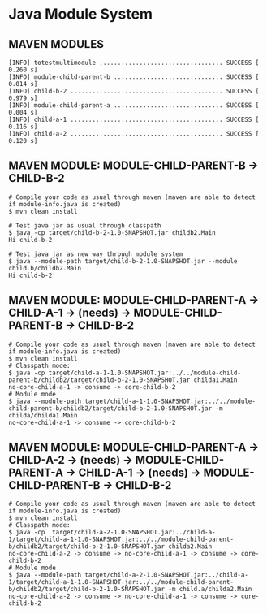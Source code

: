 Java Module System
==================

MAVEN MODULES
-------------

````shell
[INFO] totestmultimodule .................................. SUCCESS [  0.260 s]
[INFO] module-child-parent-b .............................. SUCCESS [  0.014 s]
[INFO] child-b-2 .......................................... SUCCESS [  0.979 s]
[INFO] module-child-parent-a .............................. SUCCESS [  0.004 s]
[INFO] child-a-1 .......................................... SUCCESS [  0.116 s]
[INFO] child-a-2 .......................................... SUCCESS [  0.120 s]
````

MAVEN MODULE: MODULE-CHILD-PARENT-B -> CHILD-B-2
------------------------------------------------

````shell
# Compile your code as usual through maven (maven are able to detect if module-info.java is created)
$ mvn clean install

# Test java jar as usual through classpath
$ java -cp target/child-b-2-1.0-SNAPSHOT.jar childb2.Main
Hi child-b-2!

# Test java jar as new way through module system
$ java --module-path target/child-b-2-1.0-SNAPSHOT.jar --module child.b/childb2.Main
Hi child-b-2!
````

MAVEN MODULE: MODULE-CHILD-PARENT-A -> CHILD-A-1 -> (needs) -> MODULE-CHILD-PARENT-B -> CHILD-B-2
-------------------------------------------------------------------------------------------------

````shell
# Compile your code as usual through maven (maven are able to detect if module-info.java is created)
$ mvn clean install
# Classpath mode:
$ java -cp target/child-a-1-1.0-SNAPSHOT.jar:../../module-child-parent-b/childb2/target/child-b-2-1.0-SNAPSHOT.jar childa1.Main 
no-core-child-a-1 -> consume -> core-child-b-2
# Module mode
$ java --module-path target/child-a-1-1.0-SNAPSHOT.jar:../../module-child-parent-b/childb2/target/child-b-2-1.0-SNAPSHOT.jar -m childa/childa1.Main
no-core-child-a-1 -> consume -> core-child-b-2
````

MAVEN MODULE: MODULE-CHILD-PARENT-A -> CHILD-A-2 -> (needs) -> MODULE-CHILD-PARENT-A -> CHILD-A-1 -> (needs) -> MODULE-CHILD-PARENT-B -> CHILD-B-2
--------------------------------------------------------------------------------------------------------------------------------------------------

````shell
# Compile your code as usual through maven (maven are able to detect if module-info.java is created)
$ mvn clean install
# Classpath mode:
$ java -cp  target/child-a-2-1.0-SNAPSHOT.jar:../child-a-1/target/child-a-1-1.0-SNAPSHOT.jar:../../module-child-parent-b/childb2/target/child-b-2-1.0-SNAPSHOT.jar childa2.Main
no-core-child-a-2 -> consume -> no-core-child-a-1 -> consume -> core-child-b-2
# Module mode
$ java --module-path target/child-a-2-1.0-SNAPSHOT.jar:../child-a-1/target/child-a-1-1.0-SNAPSHOT.jar:../../module-child-parent-b/childb2/target/child-b-2-1.0-SNAPSHOT.jar -m child.a/childa2.Main
no-core-child-a-2 -> consume -> no-core-child-a-1 -> consume -> core-child-b-2
````


